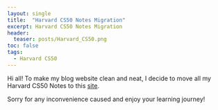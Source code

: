 ```yaml
---
layout: single
title:  "Harvard CS50 Notes Migration"
excerpt: Harvard CS50 Notes Migration
header:
  teaser: posts/Harvard_CS50.png
toc: false
tags:
  - Harvard CS50
---
```


Hi all! To make my blog website clean and neat, I decide to move all my Harvard CS50 Notes to this [site](https://wenbo-notes.gitbook.io/harvard-cs50-notes).

Sorry for any inconvenience caused and enjoy your learning journey!
